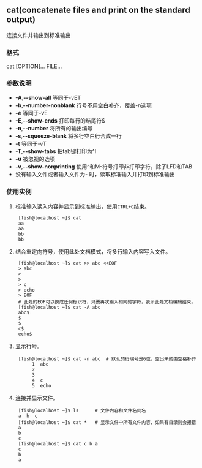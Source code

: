## cat(con**cat**enate files and print on the standard output) 
连接文件并输出到标准输出  

### 格式  
cat [OPTION]... FILE...

### 参数说明
* **-A**,**--show-all** 等同于-vET
* **-b**,**--number-nonblank** 行号不用空白补齐，覆盖-n选项  
* **-e** 等同于-vE
* **-E**,**--show-ends** 打印每行的结尾符$
* **-n**,**--number** 将所有的输出编号 
* **-s**,**--squeeze-blank** 将多行空白行合成一行 
* **-t** 等同于-vT 
* **-T**,**--show-tabs** 把tab键打印为^I 
* **-u** 被忽视的选项  
* **-v**,**--show-nonprinting** 使用^和M-符号打印非打印字符，除了LFD和TAB  
* 没有输入文件或者输入文件为- 时，读取标准输入并打印到标准输出

### 使用实例  
1. 标准输入读入内容并显示到标准输出，使用`CTRL+C`结束。  

		[fish@localhost ~]$ cat
		aa
		aa
		bb
		bb

2. 结合重定向符号，使用此处文档模式，将多行输入内容写入文件。  

		[fish@localhost ~]$ cat >> abc <<EOF
		> abc
		>
		>
		> c
		> echo
		> EOF
		# 此处的EOF可以换成任何标识符，只要再次输入相同的字符，表示此处文档编辑结束。
		[fish@localhost ~]$ cat -A abc
		abc$
		$
		$
		c$
		echo$

3. 显示行号。

		[fish@localhost ~]$ cat -n abc  # 默认的行编号是6位，空出来的由空格补齐
		     1  abc
		     2
		     3
		     4  c
		     5  echo

4. 连接并显示文件。

		[fish@localhost ~]$ ls      # 文件内容和文件名同名
		a  b  c
		[fish@localhost ~]$ cat *   # 显示文件中所有文件内容，如果有目录则会报错
		a
		b
		c
		[fish@localhost ~]$ cat c b a
		c
		b
		a


